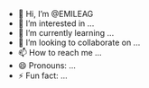 - 👋 Hi, I’m @EMILEAG
- 👀 I’m interested in ...
- 🌱 I’m currently learning ...
- 💞️ I’m looking to collaborate on ...
- 📫 How to reach me ...
- 😄 Pronouns: ...
- ⚡ Fun fact: ...

<!---
EMILEAG/EMILEAG is a ✨ special ✨ repository because its `README.md` (this file) appears on your GitHub profile.
You can click the Preview link to take a look at your changes.
--->
